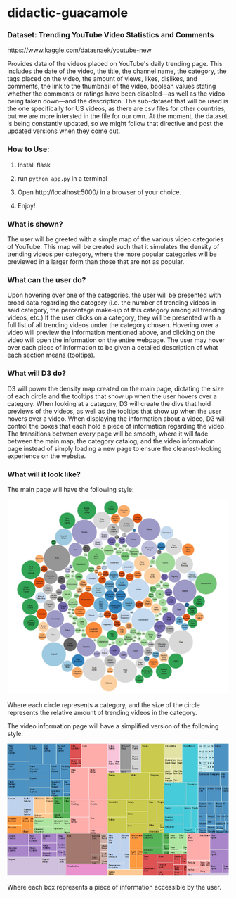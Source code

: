 # didactic-guacamole

### Dataset: Trending YouTube Video Statistics and Comments 
https://www.kaggle.com/datasnaek/youtube-new

Provides data of the videos placed on YouTube's daily trending page. This includes the date of the video, the title, the channel name, the category, the tags placed on the video, the amount of views, likes, dislikes, and comments, the link to the thumbnail of the video, boolean values stating whether the comments or ratings have been disabled—as well as the video being taken down—and the description. The sub-dataset that will be used is the one specifically for US videos, as there are csv files for other countries, but we are more intersted in the file for our own. At the moment, the dataset is being constantly updated, so we might follow that directive and post the updated versions when they come out. 

### How to Use:

1. Install flask

2. run `python app.py` in a terminal

3. Open http://localhost:5000/ in a browser of your choice.

4. Enjoy!

### What is shown?

The user will be greeted with a simple map of the various video categories of YouTube. This map will be created such that it simulates the density of trending videos per category, where the more popular categories will be previewed in a larger form than those that are not as popular.

### What can the user do?

Upon hovering over one of the categories, the user will be presented with broad data regarding the category (i.e. the number of trending videos in said category, the percentage make-up of this category among all trending videos, etc.) If the user clicks on a category, they will be presented with a full list of all trending videos under the category chosen. Hovering over a video will preview the information mentioned above, and clicking on the video will open the information on the entire webpage. The user may hover over each piece of information to be given a detailed description of what each section means (tooltips).

### What will D3 do?

D3 will power the density map created on the main page, dictating the size of each circle and the tooltips that show up when the user hovers over a category. When looking at a category, D3 will create the divs that hold previews of the videos, as well as the tooltips that show up when the user hovers over a video. When displaying the information about a video, D3 will control the boxes that each hold a piece of information regarding the video. The transitions between every page will be smooth, where it will fade between the main map, the category catalog, and the video information page instead of simply loading a new page to ensure the cleanest-looking experience on the website. 

### What will it look like?

The main page will have the following style:

![main menu](https://github.com/MRuvinshteyn/didactic-guacamole/blob/master/images/main_menu.jpg)

Where each circle represents a category, and the size of the circle represents the relative amount of trending videos in the category.



The video information page will have a simplified version of the following style:

![video page](https://github.com/MRuvinshteyn/didactic-guacamole/blob/master/images/video_page.jpg)

Where each box represents a piece of information accessible by the user.
